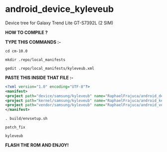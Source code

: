 android_device_kyleveub
======================

Device tree for Galaxy Trend Lite GT-S7392L (2 SIM)

<b>HOW TO COMPILE ?</b>

<b>TYPE THIS COMMANDS :- </b>

`cd cm-10.0`

`mkdir .repo/local_manifests`

`gedit .repo/local_manifests/kyleveub.xml `

<b>PASTE THIS INSIDE THAT FILE :- </b>


```xml
<?xml version="1.0" encoding="UTF-8"?>
<manifest>
<project path="device/samsung/kyleveub" name="RaphaelFrajuca/android_device_kyleve" revision="cm-10.0" />
<project path="kernel/samsung/kyleveub" name="RaphaelFrajuca/android_kernel_kyleveub" revision="stock" />
<project path="vendor/samsung/kyleveub" name="RaphaelFrajuca/android_vendor_kyleveub" revision="cm-10.0" />
</manifest>
```

`. build/envsetup.sh `

`patch_fix`

`kyleveub `

<b>FLASH THE ROM AND ENJOY!</b>
